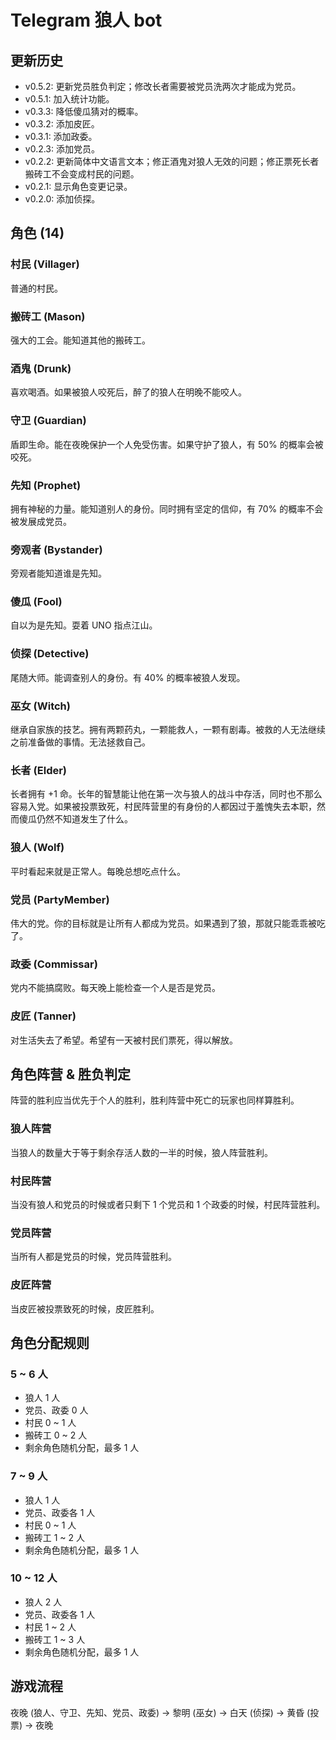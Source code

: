 # Telegram 狼人 bot

## 更新历史

* v0.5.2: 更新党员胜负判定；修改长者需要被党员洗两次才能成为党员。
* v0.5.1: 加入统计功能。
* v0.3.3: 降低傻瓜猜对的概率。
* v0.3.2: 添加皮匠。
* v0.3.1: 添加政委。
* v0.2.3: 添加党员。
* v0.2.2: 更新简体中文语言文本；修正酒鬼对狼人无效的问题；修正票死长者搬砖工不会变成村民的问题。
* v0.2.1: 显示角色变更记录。
* v0.2.0: 添加侦探。

## 角色 (14)

### 村民 (Villager)

普通的村民。

### 搬砖工 (Mason)

强大的工会。能知道其他的搬砖工。

### 酒鬼 (Drunk)

喜欢喝酒。如果被狼人咬死后，醉了的狼人在明晚不能咬人。

### 守卫 (Guardian)

盾即生命。能在夜晚保护一个人免受伤害。如果守护了狼人，有 50% 的概率会被咬死。

### 先知 (Prophet)

拥有神秘的力量。能知道别人的身份。同时拥有坚定的信仰，有 70% 的概率不会被发展成党员。

### 旁观者 (Bystander)

旁观者能知道谁是先知。

### 傻瓜 (Fool)

自以为是先知。耍着 UNO 指点江山。

### 侦探 (Detective)

尾随大师。能调查别人的身份。有 40% 的概率被狼人发现。

### 巫女 (Witch)

继承自家族的技艺。拥有两颗药丸，一颗能救人，一颗有剧毒。被救的人无法继续之前准备做的事情。无法拯救自己。

### 长者 (Elder)

长者拥有 +1 命。长年的智慧能让他在第一次与狼人的战斗中存活，同时也不那么容易入党。如果被投票致死，村民阵营里的有身份的人都因过于羞愧失去本职，然而傻瓜仍然不知道发生了什么。

### 狼人 (Wolf)

平时看起来就是正常人。每晚总想吃点什么。

### 党员 (PartyMember)

伟大的党。你的目标就是让所有人都成为党员。如果遇到了狼，那就只能乖乖被吃了。

### 政委 (Commissar)

党内不能搞腐败。每天晚上能检查一个人是否是党员。

### 皮匠 (Tanner)

对生活失去了希望。希望有一天被村民们票死，得以解放。

## 角色阵营 & 胜负判定

阵营的胜利应当优先于个人的胜利，胜利阵营中死亡的玩家也同样算胜利。

### 狼人阵营

当狼人的数量大于等于剩余存活人数的一半的时候，狼人阵营胜利。

### 村民阵营

当没有狼人和党员的时候或者只剩下 1 个党员和 1 个政委的时候，村民阵营胜利。

### 党员阵营

当所有人都是党员的时候，党员阵营胜利。

### 皮匠阵营

当皮匠被投票致死的时候，皮匠胜利。

## 角色分配规则

### 5 ~ 6 人

* 狼人 1 人
* 党员、政委 0 人
* 村民 0 ~ 1 人
* 搬砖工 0 ~ 2 人
* 剩余角色随机分配，最多 1 人

### 7 ~ 9 人

* 狼人 1 人
* 党员、政委各 1 人
* 村民 0 ~ 1 人
* 搬砖工 1 ~ 2 人
* 剩余角色随机分配，最多 1 人

### 10 ~ 12 人

* 狼人 2 人
* 党员、政委各 1 人
* 村民 1 ~ 2 人
* 搬砖工 1 ~ 3 人
* 剩余角色随机分配，最多 1 人

## 游戏流程

夜晚 (狼人、守卫、先知、党员、政委) -> 黎明 (巫女) -> 白天 (侦探) -> 黄昏 (投票) -> 夜晚
